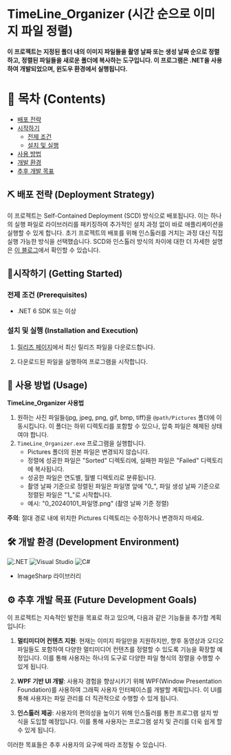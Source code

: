 # TimeLine_Organizer (시간 순으로 이미지 파일 정렬)

**이 프로젝트는 지정된 폴더 내의 이미지 파일들을 촬영 날짜 또는 생성 날짜 순으로 정렬하고, 정렬된 파일들을 새로운 폴더에 복사하는 도구입니다. 이 프로그램은 .NET을 사용하여 개발되었으며, 윈도우 환경에서 실행됩니다.**



# 📄 목차 (Contents)

- [배포 전략](#배포-전략)
- [시작하기](#시작하기)
  - [전제 조건](#전제-조건)
  - [설치 및 실행](#설치-및-실행)
- [사용 방법](#사용-방법)
- [개발 환경](#개발-환경)
- [추후 개발 목표](#추후-개발-목표)



## ⛏ 배포 전략 (Deployment Strategy)

이 프로젝트는 Self-Contained Deployment (SCD) 방식으로 배포됩니다. 이는 하나의 실행 파일로 라이브러리를 패키징하여 추가적인 설치 과정 없이 바로 애플리케이션을 실행할 수 있게 합니다. 초기 프로젝트의 배포를 위해 인스톨러를 거치는 과정 대신 직접 실행 가능한 방식을 선택했습니다. SCD와 인스톨러 방식의 차이에 대한 더 자세한 설명은 [이 블로그](https://gameclientdevelop.tistory.com/37)에서 확인할 수 있습니다.



## 🎈시작하기 (Getting Started)

### 전제 조건 (Prerequisites)

- .NET 6 SDK 또는 이상

### 설치 및 실행 (Installation and Execution)

1. [릴리즈 페이지](https://github.com/devdeankang/TimeLine_Organizer/tree/Release)에서 최신 릴리즈 파일을 다운로드합니다.

2. 다운로드된 파일을 실행하여 프로그램을 시작합니다.

   

## 📜 사용 방법 (Usage)

**TimeLine_Organizer 사용법**

1. 원하는 사진 파일들(jpg, jpeg, png, gif, bmp, tiff)을 `@path/Pictures` 폴더에 이동시킵니다. 이 폴더는 하위 디렉토리를 포함할 수 있으나, 압축 파일은 해제된 상태여야 합니다.
2. `TimeLine_Organizer.exe` 프로그램을 실행합니다.
   - Pictures 폴더의 원본 파일은 변경되지 않습니다.
   - 정렬에 성공한 파일은 "Sorted" 디렉토리에, 실패한 파일은 "Failed" 디렉토리에 복사됩니다.
   - 성공한 파일은 연도별, 월별 디렉토리로 분류됩니다.
   - 촬영 날짜 기준으로 정렬된 파일은 파일명 앞에 "0_", 파일 생성 날짜 기준으로 정렬된 파일은 "1_"로 시작합니다.
   - 예시: "0_20240101_파일명.png" (촬영 날짜 기준 정렬)

**주의**: 절대 경로 내에 위치한 Pictures 디렉토리는 수정하거나 변경하지 마세요.



## 🛠 개발 환경 (Development Environment)

![.NET](https://img.shields.io/badge/.NET-512BD4?style=for-the-badge&logo=.net&logoColor=white) ![Visual Studio](https://img.shields.io/badge/Visual%20Studio-5C2D91?style=for-the-badge&logo=visual-studio&logoColor=white) ![C#](https://img.shields.io/badge/C%23-239120?style=for-the-badge&logo=c-sharp&logoColor=white)

- ImageSharp 라이브러리

  


## ⚙ 추후 개발 목표  (Future Development Goals)

이 프로젝트는 지속적인 발전을 목표로 하고 있으며, 다음과 같은 기능들을 추가할 계획입니다:

1. **멀티미디어 컨텐츠 지원**: 현재는 이미지 파일만을 지원하지만, 향후 동영상과 오디오 파일들도 포함하여 다양한 멀티미디어 컨텐츠를 정렬할 수 있도록 기능을 확장할 예정입니다. 이를 통해 사용자는 하나의 도구로 다양한 파일 형식의 정렬을 수행할 수 있게 됩니다.

2. **WPF 기반 UI 개발**: 사용자 경험을 향상시키기 위해 WPF(Window Presentation Foundation)를 사용하여 그래픽 사용자 인터페이스를 개발할 계획입니다. 이 UI를 통해 사용자는 파일 관리를 더 직관적으로 수행할 수 있게 됩니다.

3. **인스톨러 제공**: 사용자의 편의성을 높이기 위해 인스톨러를 통한 프로그램 설치 방식을 도입할 예정입니다. 이를 통해 사용자는 프로그램 설치 및 관리를 더욱 쉽게 할 수 있게 됩니다.

이러한 목표들은 추후 사용자의 요구에 따라 조정될 수 있습니다. 